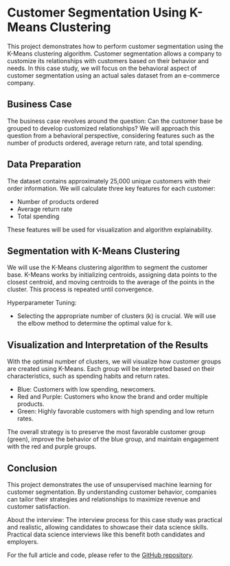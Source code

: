 # Customer Segmentation Using K-Means Clustering

This project demonstrates how to perform customer segmentation using the K-Means clustering algorithm. Customer segmentation allows a company to customize its relationships with customers based on their behavior and needs. In this case study, we will focus on the behavioral aspect of customer segmentation using an actual sales dataset from an e-commerce company.

## Business Case

The business case revolves around the question: Can the customer base be grouped to develop customized relationships? We will approach this question from a behavioral perspective, considering features such as the number of products ordered, average return rate, and total spending.

## Data Preparation 

The dataset contains approximately 25,000 unique customers with their order information. We will calculate three key features for each customer: 
- Number of products ordered
- Average return rate
- Total spending

These features will be used for visualization and algorithm explainability.

## Segmentation with K-Means Clustering

We will use the K-Means clustering algorithm to segment the customer base. K-Means works by initializing centroids, assigning data points to the closest centroid, and moving centroids to the average of the points in the cluster. This process is repeated until convergence.

Hyperparameter Tuning:
- Selecting the appropriate number of clusters (k) is crucial. We will use the elbow method to determine the optimal value for k.

## Visualization and Interpretation of the Results

With the optimal number of clusters, we will visualize how customer groups are created using K-Means. Each group will be interpreted based on their characteristics, such as spending habits and return rates.

- Blue: Customers with low spending, newcomers.
- Red and Purple: Customers who know the brand and order multiple products.
- Green: Highly favorable customers with high spending and low return rates.

The overall strategy is to preserve the most favorable customer group (green), improve the behavior of the blue group, and maintain engagement with the red and purple groups.

## Conclusion

This project demonstrates the use of unsupervised machine learning for customer segmentation. By understanding customer behavior, companies can tailor their strategies and relationships to maximize revenue and customer satisfaction.

About the interview:
The interview process for this case study was practical and realistic, allowing candidates to showcase their data science skills. Practical data science interviews like this benefit both candidates and employers.

For the full article and code, please refer to the [GitHub repository](link-to-your-github-repo).
